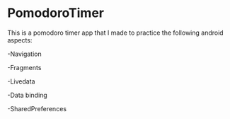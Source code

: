 # PomodoroTimer

This is a pomodoro timer app that I made to practice the following android aspects:

-Navigation

-Fragments

-Livedata

-Data binding

-SharedPreferences
